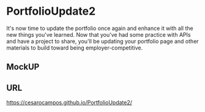 # PortfolioUpdate2
It's now time to update the portfolio once again and enhance it with all the new things you've learned. Now that you've had some practice with APIs and have a project to share, you'll be updating your portfolio page and other materials to build toward being employer-competitive.

## MockUP

## URL

https://cesarocampos.github.io/PortfolioUpdate2/
